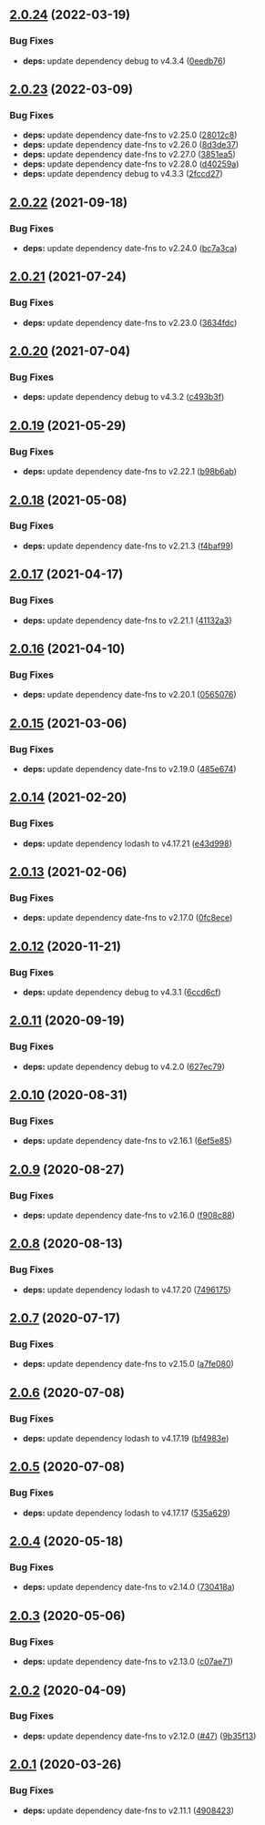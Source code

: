 ## [2.0.24](https://github.com/aquariuslt/nest-rabbitmq-appender/compare/v2.0.23...v2.0.24) (2022-03-19)


### Bug Fixes

* **deps:** update dependency debug to v4.3.4 ([0eedb76](https://github.com/aquariuslt/nest-rabbitmq-appender/commit/0eedb76db8c75b2fb4a21329a1de230f1b407fa4))

## [2.0.23](https://github.com/aquariuslt/nest-rabbitmq-appender/compare/v2.0.22...v2.0.23) (2022-03-09)


### Bug Fixes

* **deps:** update dependency date-fns to v2.25.0 ([28012c8](https://github.com/aquariuslt/nest-rabbitmq-appender/commit/28012c85f62feb8a3d1ee07009f5353d2a15417f))
* **deps:** update dependency date-fns to v2.26.0 ([8d3de37](https://github.com/aquariuslt/nest-rabbitmq-appender/commit/8d3de37c3a8f9109dd5785de55a139f9add58acd))
* **deps:** update dependency date-fns to v2.27.0 ([3851ea5](https://github.com/aquariuslt/nest-rabbitmq-appender/commit/3851ea5f9de268f8da69f4756b63bd5f1aaab8c6))
* **deps:** update dependency date-fns to v2.28.0 ([d40259a](https://github.com/aquariuslt/nest-rabbitmq-appender/commit/d40259a1f1dbe24973d8ad50404ee67bbb32e258))
* **deps:** update dependency debug to v4.3.3 ([2fccd27](https://github.com/aquariuslt/nest-rabbitmq-appender/commit/2fccd2753790ffdb7e7d8dc117c5a7d31e3edb37))

## [2.0.22](https://github.com/aquariuslt/nest-rabbitmq-appender/compare/v2.0.21...v2.0.22) (2021-09-18)


### Bug Fixes

* **deps:** update dependency date-fns to v2.24.0 ([bc7a3ca](https://github.com/aquariuslt/nest-rabbitmq-appender/commit/bc7a3ca18de81718bf46256ea8ecef8187b6cc02))

## [2.0.21](https://github.com/aquariuslt/nest-rabbitmq-appender/compare/v2.0.20...v2.0.21) (2021-07-24)


### Bug Fixes

* **deps:** update dependency date-fns to v2.23.0 ([3634fdc](https://github.com/aquariuslt/nest-rabbitmq-appender/commit/3634fdcb3455852b965c9815b32a9568317f6bbd))

## [2.0.20](https://github.com/aquariuslt/nest-rabbitmq-appender/compare/v2.0.19...v2.0.20) (2021-07-04)


### Bug Fixes

* **deps:** update dependency debug to v4.3.2 ([c493b3f](https://github.com/aquariuslt/nest-rabbitmq-appender/commit/c493b3fff3513a9b45bae23e93ae9ca7931d21f5))

## [2.0.19](https://github.com/aquariuslt/nest-rabbitmq-appender/compare/v2.0.18...v2.0.19) (2021-05-29)


### Bug Fixes

* **deps:** update dependency date-fns to v2.22.1 ([b98b6ab](https://github.com/aquariuslt/nest-rabbitmq-appender/commit/b98b6abdb95f422b624f129518cf5c51b435a849))

## [2.0.18](https://github.com/aquariuslt/nest-rabbitmq-appender/compare/v2.0.17...v2.0.18) (2021-05-08)


### Bug Fixes

* **deps:** update dependency date-fns to v2.21.3 ([f4baf99](https://github.com/aquariuslt/nest-rabbitmq-appender/commit/f4baf99cc0360bfbd7ac18fafd876388f66e8280))

## [2.0.17](https://github.com/aquariuslt/nest-rabbitmq-appender/compare/v2.0.16...v2.0.17) (2021-04-17)


### Bug Fixes

* **deps:** update dependency date-fns to v2.21.1 ([41132a3](https://github.com/aquariuslt/nest-rabbitmq-appender/commit/41132a3a920c702ab2d7b46f04561c2a63482078))

## [2.0.16](https://github.com/aquariuslt/nest-rabbitmq-appender/compare/v2.0.15...v2.0.16) (2021-04-10)


### Bug Fixes

* **deps:** update dependency date-fns to v2.20.1 ([0565076](https://github.com/aquariuslt/nest-rabbitmq-appender/commit/0565076cb750465bd2204d29d509284376e8315b))

## [2.0.15](https://github.com/aquariuslt/nest-rabbitmq-appender/compare/v2.0.14...v2.0.15) (2021-03-06)


### Bug Fixes

* **deps:** update dependency date-fns to v2.19.0 ([485e674](https://github.com/aquariuslt/nest-rabbitmq-appender/commit/485e674bab90efa43a50c34545fb76598fd05041))

## [2.0.14](https://github.com/aquariuslt/nest-rabbitmq-appender/compare/v2.0.13...v2.0.14) (2021-02-20)


### Bug Fixes

* **deps:** update dependency lodash to v4.17.21 ([e43d998](https://github.com/aquariuslt/nest-rabbitmq-appender/commit/e43d998de7f06782a2ee55010954aab4045ed9b0))

## [2.0.13](https://github.com/aquariuslt/nest-rabbitmq-appender/compare/v2.0.12...v2.0.13) (2021-02-06)


### Bug Fixes

* **deps:** update dependency date-fns to v2.17.0 ([0fc8ece](https://github.com/aquariuslt/nest-rabbitmq-appender/commit/0fc8ece166439e882a8f094325ef8c03a9e35a6e))

## [2.0.12](https://github.com/aquariuslt/nest-rabbitmq-appender/compare/v2.0.11...v2.0.12) (2020-11-21)


### Bug Fixes

* **deps:** update dependency debug to v4.3.1 ([6ccd6cf](https://github.com/aquariuslt/nest-rabbitmq-appender/commit/6ccd6cf12ca2bd9348b74f1e3f4a597c1b88cc7a))

## [2.0.11](https://github.com/aquariuslt/nest-rabbitmq-appender/compare/v2.0.10...v2.0.11) (2020-09-19)


### Bug Fixes

* **deps:** update dependency debug to v4.2.0 ([627ec79](https://github.com/aquariuslt/nest-rabbitmq-appender/commit/627ec795bb7835f5d3df3b528e967ca3dcab9729))

## [2.0.10](https://github.com/aquariuslt/nest-rabbitmq-appender/compare/v2.0.9...v2.0.10) (2020-08-31)


### Bug Fixes

* **deps:** update dependency date-fns to v2.16.1 ([6ef5e85](https://github.com/aquariuslt/nest-rabbitmq-appender/commit/6ef5e85fc653b7bc7a3cbb652fa4414c114e93a8))

## [2.0.9](https://github.com/aquariuslt/nest-rabbitmq-appender/compare/v2.0.8...v2.0.9) (2020-08-27)


### Bug Fixes

* **deps:** update dependency date-fns to v2.16.0 ([f908c88](https://github.com/aquariuslt/nest-rabbitmq-appender/commit/f908c88a6ab6c5ed4f663aa9e90a74f58c34e6e1))

## [2.0.8](https://github.com/aquariuslt/nest-rabbitmq-appender/compare/v2.0.7...v2.0.8) (2020-08-13)


### Bug Fixes

* **deps:** update dependency lodash to v4.17.20 ([7496175](https://github.com/aquariuslt/nest-rabbitmq-appender/commit/7496175cc86c645473ff502d6fda83fe236930d1))

## [2.0.7](https://github.com/aquariuslt/nest-rabbitmq-appender/compare/v2.0.6...v2.0.7) (2020-07-17)


### Bug Fixes

* **deps:** update dependency date-fns to v2.15.0 ([a7fe080](https://github.com/aquariuslt/nest-rabbitmq-appender/commit/a7fe080e98c08235f329172dfbaaeb6c8763335d))

## [2.0.6](https://github.com/aquariuslt/nest-rabbitmq-appender/compare/v2.0.5...v2.0.6) (2020-07-08)


### Bug Fixes

* **deps:** update dependency lodash to v4.17.19 ([bf4983e](https://github.com/aquariuslt/nest-rabbitmq-appender/commit/bf4983e7d90475c1069f666d135ddb2c790fad4b))

## [2.0.5](https://github.com/aquariuslt/nest-rabbitmq-appender/compare/v2.0.4...v2.0.5) (2020-07-08)


### Bug Fixes

* **deps:** update dependency lodash to v4.17.17 ([535a629](https://github.com/aquariuslt/nest-rabbitmq-appender/commit/535a629f0ea06afaa0ce294f214ee780a2f00d7f))

## [2.0.4](https://github.com/aquariuslt/nest-rabbitmq-appender/compare/v2.0.3...v2.0.4) (2020-05-18)


### Bug Fixes

* **deps:** update dependency date-fns to v2.14.0 ([730418a](https://github.com/aquariuslt/nest-rabbitmq-appender/commit/730418ad381b4bb250850bc751fc1c80aa509648))

## [2.0.3](https://github.com/aquariuslt/nest-rabbitmq-appender/compare/v2.0.2...v2.0.3) (2020-05-06)


### Bug Fixes

* **deps:** update dependency date-fns to v2.13.0 ([c07ae71](https://github.com/aquariuslt/nest-rabbitmq-appender/commit/c07ae71ae74337a3e6d12db1e660f62cb0ab61ec))

## [2.0.2](https://github.com/aquariuslt/nest-rabbitmq-appender/compare/v2.0.1...v2.0.2) (2020-04-09)


### Bug Fixes

* **deps:** update dependency date-fns to v2.12.0 ([#47](https://github.com/aquariuslt/nest-rabbitmq-appender/issues/47)) ([9b35f13](https://github.com/aquariuslt/nest-rabbitmq-appender/commit/9b35f13db8545b3920c4e6ec97578adc54f6179e))

## [2.0.1](https://github.com/aquariuslt/nest-rabbitmq-appender/compare/v2.0.0...v2.0.1) (2020-03-26)


### Bug Fixes

* **deps:** update dependency date-fns to v2.11.1 ([4908423](https://github.com/aquariuslt/nest-rabbitmq-appender/commit/4908423abd1d6466855000f44a3e643235383111))
